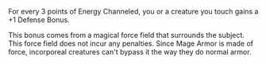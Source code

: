 For every 3 points of Energy Channeled, you or a creature you touch gains a +1 Defense Bonus.

This bonus comes from a magical force field that surrounds the subject. This force field does not incur any penalties. Since Mage Armor is made of force, incorporeal creatures can't bypass it the way they do normal armor.